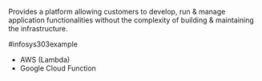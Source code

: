 Provides a platform allowing customers to develop, run & manage application functionalities without the complexity of building & maintaining the infrastructure.

#infosys303example 
- AWS (Lambda)
- Google Cloud Function